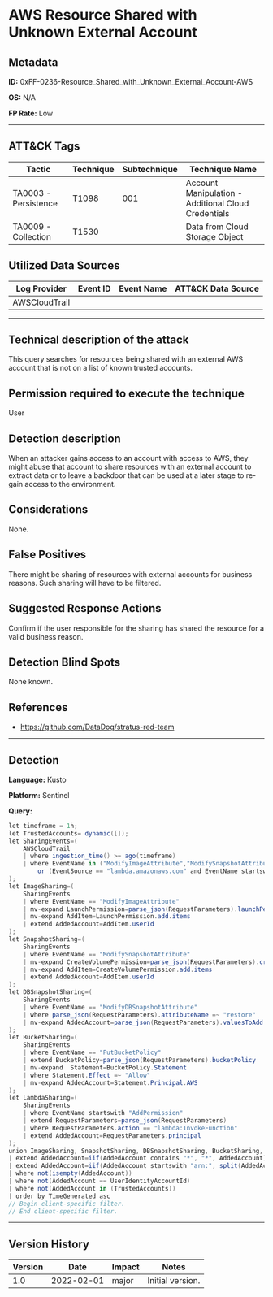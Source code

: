 # AWS Resource Shared with Unknown External Account

## Metadata
**ID:** 0xFF-0236-Resource_Shared_with_Unknown_External_Account-AWS

**OS:** N/A

**FP Rate:** Low

---

## ATT&CK Tags

| Tactic | Technique | Subtechnique | Technique Name |
|---|---|---| --- |
| TA0003 - Persistence | T1098 | 001 | Account Manipulation - Additional Cloud Credentials|
| TA0009 - Collection | T1530 |  | Data from Cloud Storage Object|

## Utilized Data Sources

| Log Provider | Event ID | Event Name | ATT&CK Data Source |
|---------|---------|----------|---------|
|AWSCloudTrail||||
---

## Technical description of the attack
​This query searches for resources being shared with an external AWS account that is not on a list of known trusted accounts.


## Permission required to execute the technique
User

## Detection description
When an attacker gains access to an account with access to AWS, they might abuse that account to share resources with an external account to extract data or to leave a backdoor that can be used at a later stage to re-gain access to the environment.


## Considerations
None.


## False Positives
There might be sharing of resources with external accounts for business reasons. Such sharing will have to be filtered.


## Suggested Response Actions
Confirm if the user responsible for the sharing has shared the resource for a valid business reason.


## Detection Blind Spots
None known.


## References
* https://github.com/DataDog/stratus-red-team

---

## Detection

**Language:** Kusto

**Platform:** Sentinel

**Query:**
```C#
let timeframe = 1h;
let TrustedAccounts= dynamic([]);
let SharingEvents=(
    AWSCloudTrail
    | where ingestion_time() >= ago(timeframe)
    | where EventName in ("ModifyImageAttribute","ModifySnapshotAttribute","ModifyDBSnapshotAttribute","PutBucketPolicy")
        or (EventSource == "lambda.amazonaws.com" and EventName startswith "AddPermission")
);
let ImageSharing=(
    SharingEvents
    | where EventName == "ModifyImageAttribute"
    | mv-expand LaunchPermission=parse_json(RequestParameters).launchPermission
    | mv-expand AddItem=LaunchPermission.add.items
    | extend AddedAccount=AddItem.userId
);
let SnapshotSharing=(
    SharingEvents
    | where EventName == "ModifySnapshotAttribute"
    | mv-expand CreateVolumePermission=parse_json(RequestParameters).createVolumePermission
    | mv-expand AddItem=CreateVolumePermission.add.items
    | extend AddedAccount=AddItem.userId
);
let DBSnapshotSharing=(
    SharingEvents
    | where EventName == "ModifyDBSnapshotAttribute"
    | where parse_json(RequestParameters).attributeName =~ "restore"
    | mv-expand AddedAccount=parse_json(RequestParameters).valuesToAdd
);
let BucketSharing=(
    SharingEvents
    | where EventName == "PutBucketPolicy"
    | extend BucketPolicy=parse_json(RequestParameters).bucketPolicy
    | mv-expand  Statement=BucketPolicy.Statement
    | where Statement.Effect =~ "Allow"
    | mv-expand AddedAccount=Statement.Principal.AWS
);
let LambdaSharing=(
    SharingEvents
    | where EventName startswith "AddPermission"
    | extend RequestParameters=parse_json(RequestParameters)
    | where RequestParameters.action == "lambda:InvokeFunction"
    | extend AddedAccount=RequestParameters.principal
);
union ImageSharing, SnapshotSharing, DBSnapshotSharing, BucketSharing, LambdaSharing
| extend AddedAccount=iif(AddedAccount contains "*", "*", AddedAccount)
| extend AddedAccount=iif(AddedAccount startswith "arn:", split(AddedAccount, ":")[4], AddedAccount)
| where not(isempty(AddedAccount))
| where not(AddedAccount == UserIdentityAccountId)
| where not(AddedAccount in (TrustedAccounts))
| order by TimeGenerated asc
// Begin client-specific filter.
// End client-specific filter.
```


---

## Version History
| Version | Date | Impact | Notes |
|---------|------|--------|------|
| 1.0  | 2022-02-01| major | Initial version. |